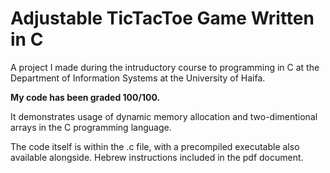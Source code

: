 # Adjustable TicTacToe Game Written in C
A project I made during the intruductory course to programming in C at the Department of Information Systems at the University of Haifa.

**My code has been graded 100/100.**

It demonstrates usage of dynamic memory allocation and two-dimentional arrays in the C programming language. 

The code itself is within the .c file, with a precompiled executable also available alongside. Hebrew instructions included in the pdf document.
